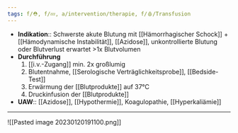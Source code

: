 ```yaml
---
tags: f/⛑️, f/💤, a/intervention/therapie, f/🩸/Transfusion
---
```

- **Indikation**:: Schwerste akute Blutung mit [[Hämorrhagischer Schock]] + [[Hämodynamische Instabilität]], [[Azidose]], unkontrollierte Blutung oder Blutverlust erwartet >1x Blutvolumen
- **Durchführung**
	1. [[i.v.-Zugang]] min. 2x großlumig
	2. Blutentnahme, [[Serologische Verträglichkeitsprobe]], [[Bedside-Test]]
	3. Erwärmung der [[Blutprodukte]] auf 37°C
	4. Druckinfusion der [[Blutprodukte]]
- **UAW**:: [[Azidose]], [[Hypothermie]], Koagulopathie, [[Hyperkaliämie]]
---
![[Pasted image 20230120191100.png]]